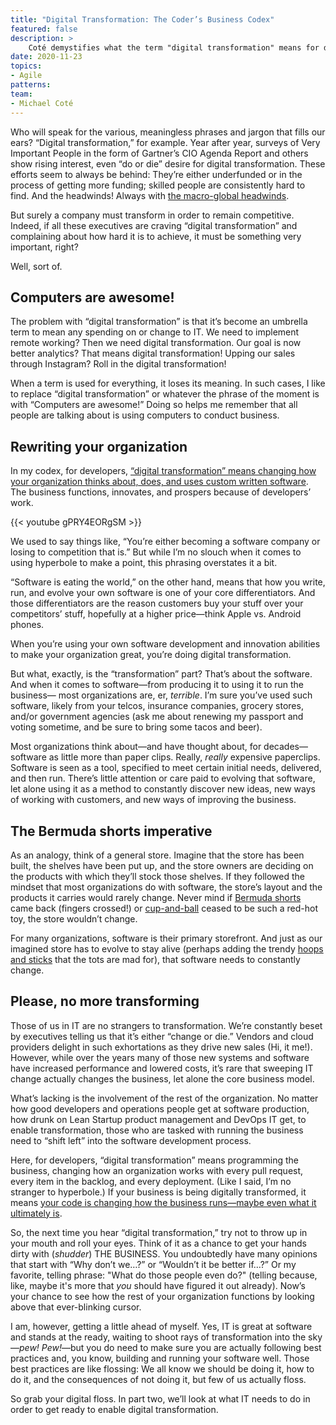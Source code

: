 ```yaml
---
title: "Digital Transformation: The Coder’s Business Codex"
featured: false
description: >
    Coté demystifies what the term "digital transformation" means for developers.
date: 2020-11-23
topics:
- Agile
patterns:
team: 
- Michael Coté
---
```


Who will speak for the various, meaningless phrases and jargon that fills our ears? “Digital transformation,” for example. Year after year, surveys of Very Important People in the form of Gartner’s CIO Agenda Report and others show rising interest, even “do or die” desire for digital transformation. These efforts seem to always be behind: They’re either underfunded or in the process of getting more funding; skilled people are consistently hard to find. And the headwinds! Always with [the macro-global headwinds](https://twitter.com/cote/status/1327242407361056776).

But surely a company must transform in order to remain competitive. Indeed, if all these executives are craving “digital transformation” and complaining about how hard it is to achieve, it must be something very important, right?

Well, sort of. 

## Computers are awesome!

The problem with “digital transformation” is that it’s become an umbrella term to mean any spending on or change to IT. We need to implement remote working? Then we need digital transformation. Our goal is now better analytics? That means digital transformation! Upping our sales through Instagram? Roll in the digital transformation!

When a term is used for everything, it loses its meaning. In such cases, I like to replace “digital transformation” or whatever the phrase of the moment is with “Computers are awesome!” Doing so helps me remember that all people are talking about is using computers to conduct business.

## Rewriting your organization

In my codex, for developers, [“digital transformation” means changing how your organization thinks about, does, and uses custom written software](https://www.youtube.com/watch?v=gPRY4EORgSM&feature=youtu.be&t=2m35s). The business functions, innovates, and prospers because of developers’ work. 

{{< youtube gPRY4EORgSM >}}

We used to say things like, “You’re either becoming a software company or losing to competition that is.” But while I’m no slouch when it comes to using hyperbole to make a point, this phrasing overstates it a bit. 

“Software is eating the world,” on the other hand, means that how you write, run, and evolve your own software is one of your core differentiators. And those differentiators are the reason customers buy your stuff over your competitors’ stuff, hopefully at a higher price—think Apple vs. Android phones.

When you’re using your own software development and innovation abilities to make your organization great, you’re doing digital transformation.

But what, exactly, is the “transformation” part? That’s about the software. And when it comes to software—from producing it to using it to run the business— most organizations are, er, _terrible_. I’m sure you’ve used such software, likely from your telcos, insurance companies, grocery stores, and/or government agencies (ask me about renewing my passport and voting sometime, and be sure to bring some tacos and beer). 

Most organizations think about—and have thought about, for decades—software as little more than paper clips. Really, _really_ expensive paperclips. Software is seen as a tool, specified to meet certain initial needs, delivered, and then run. There’s little attention or care paid to evolving that software, let alone using it as a method to constantly discover new ideas, new ways of working with customers, and new ways of improving the business.

## The Bermuda shorts imperative

As an analogy, think of a general store. Imagine that the store has been built, the shelves have been  put up, and the store owners are deciding on the products with which they’ll stock those shelves. If they followed the mindset that most organizations do with software, the store’s layout and the products it carries would rarely change. Never mind if [Bermuda shorts](https://twitter.com/cote/status/1322104692579700736) came back (fingers crossed!) or [cup-and-ball](https://en.wikipedia.org/wiki/Cup-and-ball) ceased to be such a red-hot toy, the store wouldn’t change. 

For many organizations, software is their primary storefront. And just as our imagined store has to evolve to stay alive (perhaps adding the trendy [hoops and sticks](https://en.wikipedia.org/wiki/Hoop_rolling) that the tots are mad for), that software needs to constantly change.

## Please, no more transforming

Those of us in IT are no strangers to transformation. We’re constantly beset by executives telling us that it’s either “change or die.” Vendors and cloud providers delight in such exhortations as they drive new sales (Hi, it me!). However, while over the years many of those new systems and software have increased performance and lowered costs, it’s rare that sweeping IT change actually changes the business, let alone the core business model.

What’s lacking is the involvement of the rest of the organization. No matter how good developers and operations people get at software production, how drunk on Lean Startup product management and DevOps IT get, to enable transformation, those who are tasked with running the business need to “shift left” into the software development process.

Here, for developers, “digital transformation” means programming the business, changing how an organization works with every pull request, every item in the backlog, and every deployment. (Like I said, I’m no stranger to hyperbole.) If your business is being digitally transformed, it means [your code is changing how the business runs—maybe even what it ultimately is](https://www.youtube.com/watch?v=0RgX1n8vSiQ&feature=youtu.be&t=19m20s).

So, the next time you hear “digital transformation,” try not to throw up in your mouth and roll your eyes. Think of it as a chance to get your hands dirty with (_shudder_) THE BUSINESS. You undoubtedly have many opinions that start with “Why don’t we…?” or “Wouldn’t it be better if…?” Or my favorite, telling phrase: "What do those people even do?" (telling because, like, maybe it's more that _you_ should have figured it out already). Now’s your chance to see how the rest of your organization functions by looking above that ever-blinking cursor.

I am, however, getting a little ahead of myself. Yes, IT is great at software and stands at the ready, waiting to shoot rays of transformation into the sky—_pew! Pew!_—but you do need to make sure you are actually following best practices and, you know, building and running your software well. Those best practices are like flossing: We all know we should be doing it, how to do it, and the consequences of not doing it, but few of us actually floss.

So grab your digital floss. In part two, we’ll look at what IT needs to do in order to get ready to enable digital transformation.
